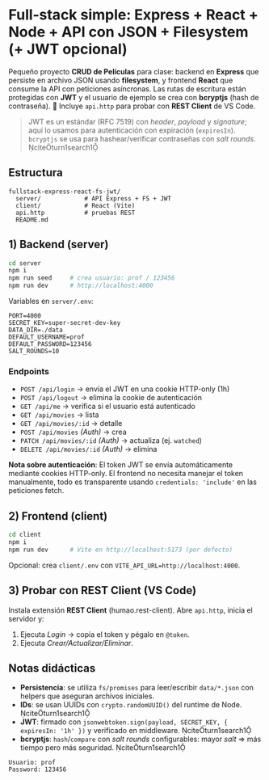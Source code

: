 # Full‑stack simple: Express + React + Node + API con JSON + Filesystem (+ JWT opcional)

Pequeño proyecto **CRUD de Películas** para clase: backend en **Express** que persiste en archivo JSON usando **filesystem**, y frontend **React** que consume la API con peticiones asíncronas. Las rutas de escritura están protegidas con **JWT** y el usuario de ejemplo se crea con **bcryptjs** (hash de contraseña). 🧪 Incluye `api.http` para probar con **REST Client** de VS Code. 

> JWT es un estándar (RFC 7519) con *header*, *payload* y *signature*; aquí lo usamos para autenticación con expiración (`expiresIn`). `bcryptjs` se usa para hashear/verificar contraseñas con *salt rounds*. citeturn1search1

## Estructura
```
fullstack-express-react-fs-jwt/
  server/            # API Express + FS + JWT
  client/            # React (Vite)
  api.http           # pruebas REST
  README.md
```

## 1) Backend (server)
```bash
cd server
npm i
npm run seed     # crea usuario: prof / 123456
npm run dev      # http://localhost:4000
```
Variables en `server/.env`:
```
PORT=4000
SECRET_KEY=super-secret-dev-key
DATA_DIR=./data
DEFAULT_USERNAME=prof
DEFAULT_PASSWORD=123456
SALT_ROUNDS=10
```

### Endpoints
- `POST /api/login` → envía el JWT en una cookie HTTP-only (1h)
- `POST /api/logout` → elimina la cookie de autenticación
- `GET /api/me` → verifica si el usuario está autenticado
- `GET /api/movies` → lista
- `GET /api/movies/:id` → detalle
- `POST /api/movies` *(Auth)* → crea
- `PATCH /api/movies/:id` *(Auth)* → actualiza (ej. `watched`)
- `DELETE /api/movies/:id` *(Auth)* → elimina

**Nota sobre autenticación**: El token JWT se envía automáticamente mediante cookies HTTP-only. El frontend no necesita manejar el token manualmente, todo es transparente usando `credentials: 'include'` en las peticiones fetch.

## 2) Frontend (client)
```bash
cd client
npm i
npm run dev      # Vite en http://localhost:5173 (por defecto)
```
Opcional: crea `client/.env` con `VITE_API_URL=http://localhost:4000`.

## 3) Probar con REST Client (VS Code)
Instala extensión **REST Client** (humao.rest-client). Abre `api.http`, inicia el servidor y:
1. Ejecuta *Login* → copia el token y pégalo en `@token`.
2. Ejecuta *Crear/Actualizar/Eliminar*.

## Notas didácticas
- **Persistencia**: se utiliza `fs/promises` para leer/escribir `data/*.json` con helpers que aseguran archivos iniciales.
- **IDs**: se usan UUIDs con `crypto.randomUUID()` del runtime de Node. citeturn1search1
- **JWT**: firmado con `jsonwebtoken.sign(payload, SECRET_KEY, { expiresIn: '1h' })` y verificado en middleware. citeturn1search1
- **bcryptjs**: `hash`/`compare` con *salt rounds* configurables: mayor *salt* ⇒ más tiempo pero más seguridad. citeturn1search1

```
Usuario: prof
Password: 123456
```
